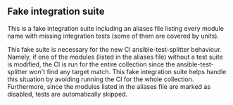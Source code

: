 ## Fake integration suite

This is a fake integration suite including an aliases file listing every module name with missing integration tests (some of them are covered by units). 

This fake suite is necessary for the new CI ansible-test-splitter behaviour. Namely, if one of the modules (listed in the aliases file) without a test suite is modified, the CI is run for the entire collection since the ansible-test-splitter won't find any target match. This fake integration suite helps handle this situation by avoiding running the CI for the whole collection. Furthermore, since the modules listed in the aliases file are marked as disabled, tests are automatically skipped.